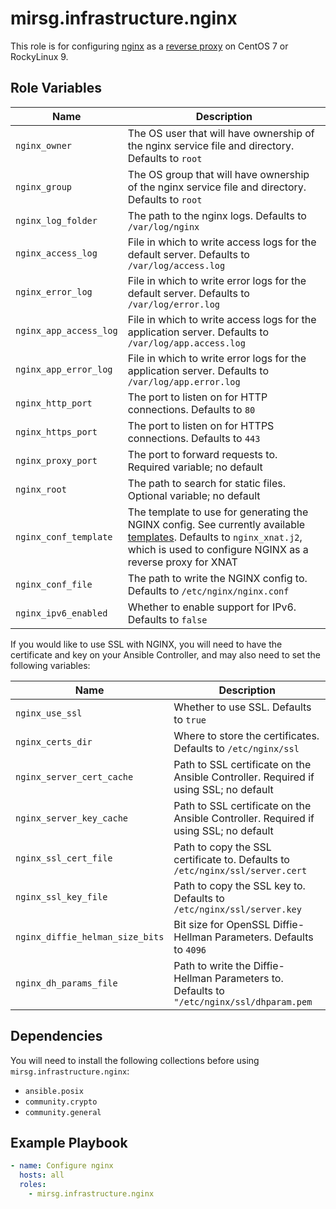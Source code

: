 # mirsg.infrastructure.nginx

This role is for configuring [nginx](https://www.nginx.com/) as a
[reverse proxy](https://docs.nginx.com/nginx/admin-guide/web-server/reverse-proxy/)
on CentOS 7 or RockyLinux 9.

## Role Variables

| Name                   | Description                                                                                                                                                                                     |
| ---------------------- | ----------------------------------------------------------------------------------------------------------------------------------------------------------------------------------------------- |
| `nginx_owner`          | The OS user that will have ownership of the nginx service file and directory. Defaults to `root`                                                                                                |
| `nginx_group`          | The OS group that will have ownership of the nginx service file and directory. Defaults to `root`                                                                                               |
| `nginx_log_folder`     | The path to the nginx logs. Defaults to `/var/log/nginx`                                                                                                                                        |
| `nginx_access_log`     | File in which to write access logs for the default server. Defaults to `/var/log/access.log`                                                                                                    |
| `nginx_error_log`      | File in which to write error logs for the default server. Defaults to `/var/log/error.log`                                                                                                      |
| `nginx_app_access_log` | File in which to write access logs for the application server. Defaults to `/var/log/app.access.log`                                                                                            |
| `nginx_app_error_log`  | File in which to write error logs for the application server. Defaults to `/var/log/app.error.log`                                                                                              |
| `nginx_http_port`      | The port to listen on for HTTP connections. Defaults to `80`                                                                                                                                    |
| `nginx_https_port`     | The port to listen on for HTTPS connections. Defaults to `443`                                                                                                                                  |
| `nginx_proxy_port`     | The port to forward requests to. Required variable; no default                                                                                                                                  |
| `nginx_root`           | The path to search for static files. Optional variable; no default                                                                                                                              |
| `nginx_conf_template`  | The template to use for generating the NGINX config. See currently available [templates](templates/). Defaults to `nginx_xnat.j2`, which is used to configure NGINX as a reverse proxy for XNAT |
| `nginx_conf_file`      | The path to write the NGINX config to. Defaults to `/etc/nginx/nginx.conf`                                                                                                                      |
| `nginx_ipv6_enabled`   | Whether to enable support for IPv6. Defaults to `false`                                                                                                                                         |

If you would like to use SSL with NGINX, you will need to have the
certificate and key on your Ansible Controller, and may also need to set
the following variables:

| Name                            | Description                                                                               |
| ------------------------------- | ----------------------------------------------------------------------------------------- |
| `nginx_use_ssl`                 | Whether to use SSL. Defaults to `true`                                                    |
| `nginx_certs_dir`               | Where to store the certificates. Defaults to `/etc/nginx/ssl`                             |
| `nginx_server_cert_cache`       | Path to SSL certificate on the Ansible Controller. Required if using SSL; no default      |
| `nginx_server_key_cache`        | Path to SSL certificate on the Ansible Controller. Required if using SSL; no default      |
| `nginx_ssl_cert_file`           | Path to copy the SSL certificate to. Defaults to `/etc/nginx/ssl/server.cert`             |
| `nginx_ssl_key_file`            | Path to copy the SSL key to. Defaults to `/etc/nginx/ssl/server.key`                      |
| `nginx_diffie_helman_size_bits` | Bit size for OpenSSL Diffie-Hellman Parameters. Defaults to `4096`                        |
| `nginx_dh_params_file`          | Path to write the Diffie-Hellman Parameters to. Defaults to `"/etc/nginx/ssl/dhparam.pem` |

## Dependencies

You will need to install the following collections before using `mirsg.infrastructure.nginx`:

- `ansible.posix`
- `community.crypto`
- `community.general`

## Example Playbook

```yaml
- name: Configure nginx
  hosts: all
  roles:
    - mirsg.infrastructure.nginx
```
